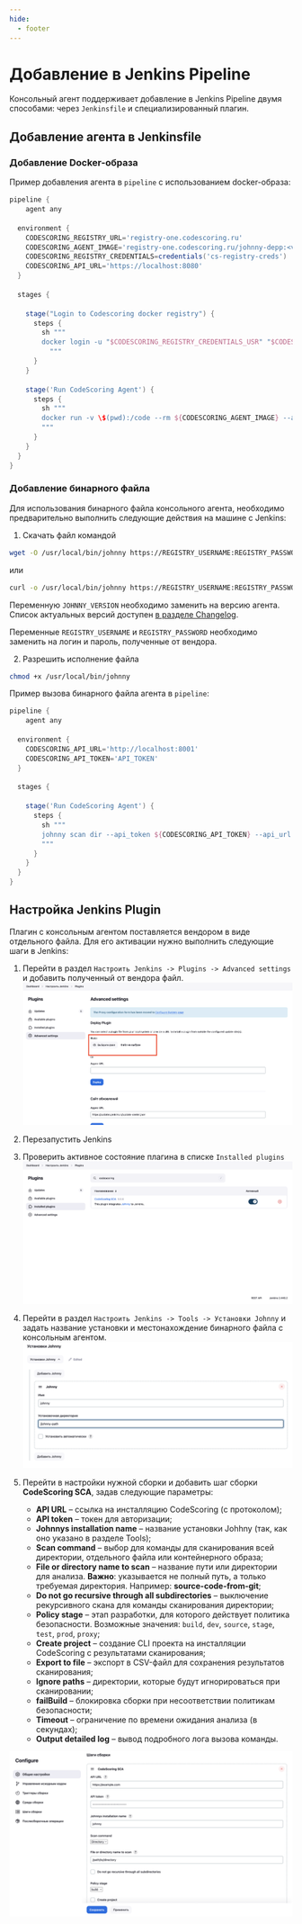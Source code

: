 ```yaml
---
hide:
  - footer
---
```


# Добавление в Jenkins Pipeline

Консольный агент поддерживает добавление в Jenkins Pipeline двумя способами: через `Jenkinsfile` и специализированный плагин.

## Добавление агента в Jenkinsfile

### Добавление Docker-образа

Пример добавления агента в `pipeline` с использованием docker-образа:

```groovy
pipeline {
    agent any

  environment {
    CODESCORING_REGISTRY_URL='registry-one.codescoring.ru'
    CODESCORING_AGENT_IMAGE='registry-one.codescoring.ru/johnny-depp:<version>'
    CODESCORING_REGISTRY_CREDENTIALS=credentials('cs-registry-creds')
    CODESCORING_API_URL='https://localhost:8080'
  }

  stages {

    stage("Login to Codescoring docker registry") {
      steps {
        sh """
        docker login -u "$CODESCORING_REGISTRY_CREDENTIALS_USR" "$CODESCORING_REGISTRY_URL" -p "$CODESCORING_REGISTRY_CREDENTIALS_PSW"
          """
      }
    }

    stage('Run CodeScoring Agent') {
      steps {
        sh """
        docker run -v \$(pwd):/code --rm ${CODESCORING_AGENT_IMAGE} --api_token ${CODESCORING_API_TOKEN} --api_url ${CODESCORING_API_URL} --ignore .tmp --ignore fixtures --ignore .git .
        """
      }
    }
  } 
}
```

### Добавление бинарного файла

Для использования бинарного файла консольного агента, необходимо предварительно выполнить следующие действия на машине с Jenkins:

1. Скачать файл командой

  ```bash
  wget -O /usr/local/bin/johnny https://REGISTRY_USERNAME:REGISTRY_PASSWORD@registry-one.codescoring.ru/repository/files/codescoring/johnny-depp/JOHNNY_VERSION/johnny-linux-amd64-JOHNNY_VERSION
  ```

  или

  ```bash
  curl -o /usr/local/bin/johnny https://REGISTRY_USERNAME:REGISTRY_PASSWORD@registry-one.codescoring.ru/repository/files/codescoring/johnny-depp/JOHNNY_VERSION/johnny-linux-amd64-JOHNNY_VERSION
  ```

Переменную `JOHNNY_VERSION` необходимо заменить на версию агента. Список актуальных версий доступен [в разделе Changelog](/changelog/#johnny). 

Переменные `REGISTRY_USERNAME` и `REGISTRY_PASSWORD` необходимо заменить на логин и пароль, полученные от вендора.


2. Разрешить исполнение файла

  ```bash
  chmod +x /usr/local/bin/johnny
  ```

Пример вызова бинарного файла агента в `pipeline`:

```groovy
pipeline {
    agent any

  environment {
    CODESCORING_API_URL='http://localhost:8001'
    CODESCORING_API_TOKEN='API_TOKEN'
  }

  stages {

    stage('Run CodeScoring Agent') {
      steps {
        sh """
        johnny scan dir --api_token ${CODESCORING_API_TOKEN} --api_url ${CODESCORING_API_URL} --ignore .tmp --ignore fixtures --ignore .git .
        """
      }
    }
  } 
}
```

## Настройка Jenkins Plugin

Плагин с консольным агентом поставляется вендором в виде отдельного файла. Для его активации нужно выполнить следующие шаги в Jenkins:

1. Перейти в раздел `Настроить Jenkins -> Plugins -> Advanced settings` и добавить полученный от вендора файл.
  ![Add plugin](/assets/img/jenkins/add-plugin.png)
2. Перезапустить Jenkins
3. Проверить активное состояние плагина в списке `Installed plugins`
  ![Check plugin](/assets/img/jenkins/check-plugin.png)
4. Перейти в раздел `Настроить Jenkins -> Tools -> Установки Johnny` и задать название установки и местонахождение бинарного файла с консольным агентом.
  ![Configure johnny path](/assets/img/jenkins/johnny-path.png)
5. Перейти в настройки нужной сборки и добавить шаг сборки **CodeScoring SCA**, задав следующие параметры:

    - **API URL** – ссылка на инсталляцию CodeScoring (с протоколом);
    - **API token** – токен для авторизации;
    - **Johnnys installation name** – название установки Johhny (так, как оно указано в разделе Tools);
    - **Scan command** – выбор для команды для сканирования всей директории, отдельного файла или контейнерного образа;
    - **File or directory name to scan** – название пути или директории для анализа. **Важно**: указывается не полный путь, а только требуемая директория. Например: **source-code-from-git**;
    - **Do not go recursive through all subdirectories** – выключение рекурсивного скана для команды сканирования директории;
    - **Policy stage** – этап разработки, для которого действует политика безопасности. Возможные значения: `build`, `dev`, `source`, `stage`, `test`, `prod`, `proxy`;
    - **Create project** – cоздание CLI проекта на инсталляции CodeScoring с результатами сканирования;
    - **Export to file** – экспорт в CSV-файл для сохранения результатов сканирования;
    - **Ignore paths** – директории, которые будут игнорироваться при сканировании;
    - **failBuild** – блокировка сборки при несоответствии политикам безопасности;
    - **Timeout** – ограничение по времени ожидания анализа (в секундах);
    - **Output detailed log** – вывод подробного лога вызова команды.

  ![Configure johnny](/assets/img/jenkins/configure-johnny.png)

